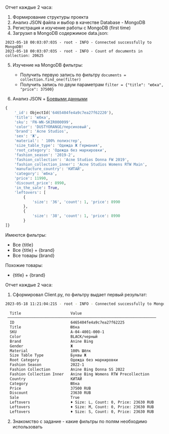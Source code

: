 Отчет каждые 2 часа:
1) Формирование структуры проекта
2) Анализ JSON файла и выбор в качестве Database - MongoDB 
3) Регистрация и изучение работы с MongoDB (first time)
4) Загрузил в MongoDB содержимое data.json:
```log
2023-05-18 00:03:07:03S - root - INFO - Connected successfully to MongoDB!
2023-05-18 00:03:07:03S - root - INFO - Count of documents in collection: 20625
```
5) Изучение на MongoDB фильтры:
   - Получить первую запись по фильтру `documents = collection.find_one(filter)`
   - Получить запись по двум параметрам   `filter = {"title": "юбка", "price": 37500}`

6) Анализ JSON + [Боевыми данными](https://ppassage.com/product/iubka-acne-studios-fn-wn-skir000099-oranzhevyi/)

```python
{
    '_id': ObjectId('6465404fe4a9c7ea27f62220'), 
    'title': 'юбка', 
    'sku': 'FN-WN-SKIR000099', 
    'color': 'DUSTYORANGE/персиковый', 
    'brand': 'Acne Studios', 
    'sex': 'Ж', 
    'material': ' 100% полиэстер', 
    'size_table_type': 'Одежда Ж Германия', 
    'root_category': 'Одежда без маркировки', 
    'fashion_season': '2019-2', 
    'fashion_collection': 'Acne Studios Donna FW 2019', 
    'fashion_collection_inner': 'Acne Studios Womens RTW Main', 
    'manufacture_country': 'КИТАЙ', 
    'category': 'юбка', 
    'price': 11990, 
    'discount_price': 8990, 
    'in_the_sale': True, 
    'leftovers': [
        {
            'size': '36', 'count': 1, 'price': 8990
        }, 
        {
            'size': '38', 'count': 1, 'price': 8990
        }
]}
```

Имеются фильтры:
- Все {title}
- Все {title} + {brand}
- Все товары {brand}

Похожие товары:
- {title} + {brand}





Отчет каждые 2 часа:
1) Cформировал Client.py, по фильтру выдает первый результат:
```sh
2023-05-18 11:21:04:21S - root - INFO - Connected successfully to MongoDB!
                                                                    
  Title                      Value                                  
 ────────────────────────────────────────────────────────────────── 
  ID                         6465404fe4a9c7ea27f62225               
  Title                      Юбка                                   
  SKU                        A-04-4001-000-1                        
  Color                      BLACK/черный                           
  Brand                      Anine Bing                             
  Gender                     Ж                                      
  Material                   100% Шёлк                              
  Size Table Type            Буквы Ж                                
  Root Category              Одежда без маркировки                  
  Fashion Season             2022-1                                 
  Fashion Collection         Anine Bing Donna SS 2022               
  Fashion Collection Inner   Anine Bing Womens RTW Precollection    
  Country                    КИТАЙ                                  
  Category                   Юбка                                   
  Price                      37500 RUB                              
  Discount                   23630 RUB                              
  Sale                       True                                   
  Leftovers                  ♦ Size: L, Count: 0, Price: 23630 RUB  
  Leftovers                  ♦ Size: M, Count: 0, Price: 23630 RUB  
  Leftovers                  ♦ Size: S, Count: 0, Price: 23630 RUB  
```

2) Знакомство с задание - какие фильтры по полям необходимо использовать